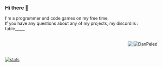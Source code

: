 ### Hi there 👋
I'm a programmer and code games on my free time. </br> If you have any questions about any of my projects, my discord is : table_____</br>
</br></br>
<img align="right" src="https://github-readme-stats.vercel.app/api/top-langs/?username=DanPeled&hide=yacc,shaderlab,hlsl,css,scss&layout=compact&theme=gruvbox&lang_count=32" alt="DanPeled" /> <img src="https://github-readme-stats.vercel.app/api?username=DanPeled&theme=gruvbox&show=reviews,discussions_started,discussions_answered,prs_merged,prs_merged_percentage" align="right"/></br></br></br>
[![stats](https://github-readme-stats.vercel.app/api/wakatime?username=DanPeled&theme=gruvbox)](https://github.com/anuraghazra/github-readme-stats)

